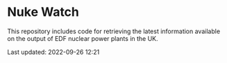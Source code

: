 # Nuke Watch

This repository includes code for retrieving the latest information available on the output of EDF nuclear power plants in the UK.

Last updated: 2022-09-26 12:21